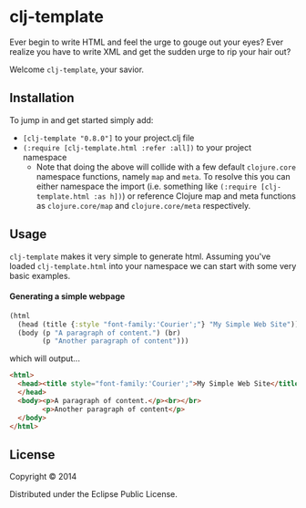 # clj-template

Ever begin to write HTML and feel the urge to gouge out your eyes? Ever realize you have to write XML and get the sudden urge to rip your hair out?

Welcome `clj-template`, your savior.

## Installation

To jump in and get started simply add:

* `[clj-template "0.8.0"]` to your project.clj file
* `(:require [clj-template.html :refer :all])` to your project namespace
  * Note that doing the above will collide with a few default `clojure.core` namespace functions, namely `map` and `meta`. To resolve this you can either namespace the import (i.e. something like `(:require [clj-template.html :as h])`) or reference Clojure map and meta functions as `clojure.core/map` and `clojure.core/meta` respectively.

## Usage

`clj-template` makes it very simple to generate html. Assuming you've loaded `clj-template.html` into your namespace we can start with some very basic examples.

#### Generating a simple webpage

```clojure
(html
  (head (title {:style "font-family:'Courier';"} "My Simple Web Site"))
  (body (p "A paragraph of content.") (br)
        (p "Another paragraph of content")))
```

which will output...

```html
<html>
  <head><title style="font-family:'Courier';">My Simple Web Site</title>
  </head>
  <body><p>A paragraph of content.</p><br></br>
        <p>Another paragraph of content</p>
  </body>
</html>
```

## License

Copyright © 2014

Distributed under the Eclipse Public License.
